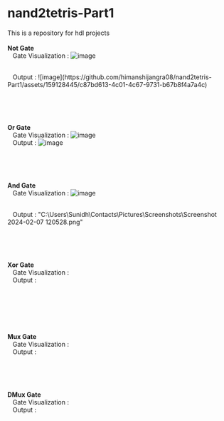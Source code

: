 # nand2tetris-Part1
This is a repository for hdl projects
<br><br>
<b>Not Gate</b><br>
&nbsp;&nbsp;&nbsp;Gate Visualization : 
![image](https://github.com/himanshijangra08/nand2tetris-Part1/assets/159128445/7bf1359e-188e-4197-b370-b8490e7cbbed)

<br>
&nbsp;&nbsp;&nbsp;Output :
![image](https://github.com/himanshijangra08/nand2tetris-Part1/assets/159128445/c87bd613-4c01-4c67-9731-b67b8f4a7a4c)






<br><br><br>

<b>Or Gate</b><br>
&nbsp;&nbsp;&nbsp;Gate Visualization :
![image](https://github.com/himanshijangra08/nand2tetris-Part1/assets/159128445/4c819a61-4b9c-416a-9ad2-5ead387c03ae)
<br>
&nbsp;&nbsp;&nbsp;Output :
![image](https://github.com/himanshijangra08/nand2tetris-Part1/assets/159128445/f699aae3-a3b0-4815-8bd6-78def20e4131)






 <br><br><br>

<b>And Gate</b><br>
&nbsp;&nbsp;&nbsp;Gate Visualization :
![image](https://github.com/himanshijangra08/nand2tetris-Part1/assets/159128445/f7ced0b8-b97c-4f0a-8251-e3a58b5a3832)

<br>
&nbsp;&nbsp;&nbsp;Output :
"C:\Users\Sunidh\Contacts\Pictures\Screenshots\Screenshot 2024-02-07 120528.png"


 <br>






 <br><br><br>

<b>Xor Gate</b><br>
&nbsp;&nbsp;&nbsp;Gate Visualization : 
<br>
&nbsp;&nbsp;&nbsp;Output :

 <br>






 <br><br><br>

<b>Mux Gate</b><br>
&nbsp;&nbsp;&nbsp;Gate Visualization :
<br>
&nbsp;&nbsp;&nbsp;Output :




<br><br><br>

<b>DMux Gate</b><br>
&nbsp;&nbsp;&nbsp;Gate Visualization :
<br>
&nbsp;&nbsp;&nbsp;Output :




 <br>

